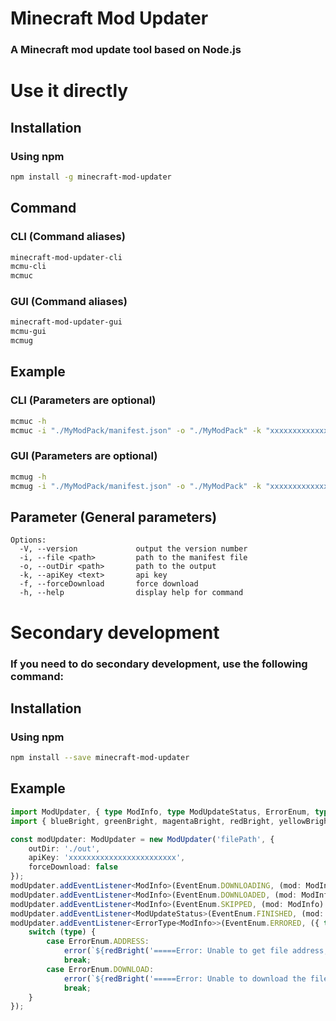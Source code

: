 # Minecraft Mod Updater
### A Minecraft mod update tool based on Node.js
# Use it directly
## Installation
### Using npm
```bash
npm install -g minecraft-mod-updater
```
## Command
### CLI (Command aliases)
```bash
minecraft-mod-updater-cli
mcmu-cli
mcmuc
```
### GUI (Command aliases)
```bash
minecraft-mod-updater-gui
mcmu-gui
mcmug
```
## Example
### CLI (Parameters are optional)
```bash
mcmuc -h
mcmuc -i "./MyModPack/manifest.json" -o "./MyModPack" -k "xxxxxxxxxxxxxxxxxxxxxx" -f
```
### GUI (Parameters are optional)
```bash
mcmug -h
mcmug -i "./MyModPack/manifest.json" -o "./MyModPack" -k "xxxxxxxxxxxxxxxxxxxxxx" -f
````
## Parameter (General parameters)
```text
Options:
  -V, --version             output the version number
  -i, --file <path>         path to the manifest file
  -o, --outDir <path>       path to the output
  -k, --apiKey <text>       api key
  -f, --forceDownload       force download
  -h, --help                display help for command
```
# Secondary development
### If you need to do secondary development, use the following command:
## Installation
### Using npm
```bash
npm install --save minecraft-mod-updater
```
## Example

```ts
import ModUpdater, { type ModInfo, type ModUpdateStatus, ErrorEnum, type ErrorType, type Parameter } from 'minecraft-mod-updater';
import { blueBright, greenBright, magentaBright, redBright, yellowBright } from 'chalk';

const modUpdater: ModUpdater = new ModUpdater('filePath', {
    outDir: './out',
    apiKey: 'xxxxxxxxxxxxxxxxxxxxxxxx',
    forceDownload: false
});
modUpdater.addEventListener<ModInfo>(EventEnum.DOWNLOADING, (mod: ModInfo): void => info(`${magentaBright('Downloading:')} ${blueBright(mod.fileName)} {(${yellowBright(mod.modId)}) [${redBright(mod.fileID)} => ${greenBright(mod.id)}]} -> ${blueBright(mod.downloadUrl)}`));
modUpdater.addEventListener<ModInfo>(EventEnum.DOWNLOADED, (mod: ModInfo): void => info(`${greenBright('The download is complete')}: ${blueBright(mod.fileName)}\n`));
modUpdater.addEventListener<ModInfo>(EventEnum.SKIPPED, (mod: ModInfo): void => warn(`${greenBright('Already the latest version, the update has been skipped')}: ${blueBright(mod.fileName)} (${yellowBright(mod.modId)} [${greenBright(mod.fileID)} == ${greenBright(mod.id)}]) \n`));
modUpdater.addEventListener<ModUpdateStatus>(EventEnum.FINISHED, (mod: ModUpdateStatus): void => info(mod, '\n', greenBright('The update is complete')));
modUpdater.addEventListener<ErrorType<ModInfo>>(EventEnum.ERRORED, ({ type, mod }: ErrorType<ModInfo>): void => {
    switch (type) {
        case ErrorEnum.ADDRESS:
            error(`${redBright('=====Error: Unable to get file address, please download it manually=====')}\nMod ID: ${yellowBright(mod.modId)}\nThe name of the mod file: ${magentaBright(mod.fileName)}\n`);
            break;
        case ErrorEnum.DOWNLOAD:
            error(`${redBright('=====Error: Unable to download the file, please download it manually=====')}\nMod ID: ${yellowBright(mod.modId)}\nThe name of the mod file: ${magentaBright(mod.fileName)}\n`);
            break;
    }
});
```